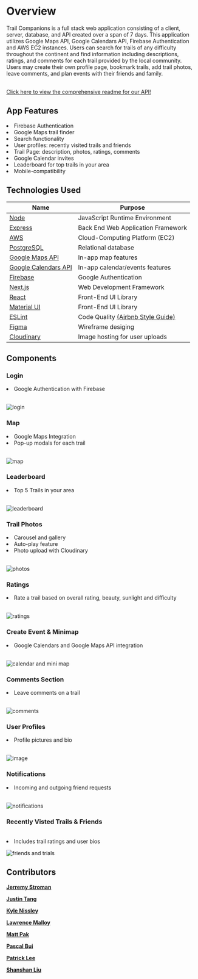 <h1>Overview</h1>
Trail Companions is a full stack web application consisting of a client, server, database, and API created over a span of 7 days. This application utilizes Google Maps API, Google Calendars API, Firebase Authentication and AWS EC2 instances. Users can search for trails of any difficulty throughout the continent and find information including descriptions, ratings, and comments for each trail provided by the local community. Users may create their own profile page, bookmark trails, add trail photos, leave comments, and plan events with their friends and family.
<br>
<br>

[Click here to view the comprehensive readme for our API!](https://github.com/Klippan-BO/TC-API)

<h2>App Features</h2>
<li>Firebase Authentication</li>
<li>Google Maps trail finder</li>
<li>Search functionality</li>
<li>User profiles: recently visited trails and friends</li>
<li>Trail Page: description, photos, ratings, comments</li>
<li>Google Calendar invites</li>
<li>Leaderboard for top trails in your area</li>
<li>Mobile-compatibility</li>

<h2>Technologies Used</h2>

| Name | Purpose |
| --- | --- |
| [Node](https://nodejs.org/en/) | JavaScript Runtime Environment |
| [Express](https://expressjs.com/) | Back End Web Application Framework |
| [AWS](https://aws.amazon.com/) | Cloud-Computing Platform (EC2) |
| [PostgreSQL](https://www.postgresql.org/) | Relational database |
| [Google Maps API](https://developers.google.com/maps) | In-app map features |
| [Google Calendars API](https://developers.google.com/calendar/api) | In-app calendar/events features |
| [Firebase](https://firebase.google.com/) | Google Authentication |
| [Next.js](https://nextjs.org/) | Web Development Framework |
| [React](https://reactjs.org/) | Front-End UI Library |
| [Material UI](https://mui.com/) | Front-End UI Library |
| [ESLint](https://eslint.org/) | Code Quality [(Airbnb Style Guide)](https://github.com/airbnb/javascript) |
| [Figma](https://www.figma.com/) | Wireframe desiging |
| [Cloudinary](https://cloudinary.com/) | Image hosting for user uploads |

<h2>Components</h2>

<h3>Login</h3>
<li>Google Authentication with Firebase</li>
<br>

![login](https://user-images.githubusercontent.com/97769405/168492637-c8cd17f2-8a34-4ebc-bdf7-7f6df76db4a5.gif)


<h3>Map</h3>
<li>Google Maps Integration</li>
<li>Pop-up modals for each trail</li>
<br>

![map](https://user-images.githubusercontent.com/97769405/168444660-d497dc8b-705c-42bc-8502-29a7a61aa31d.gif)

<h3>Leaderboard</h3>
<li>Top 5 Trails in your area</li>
<br>

![leaderboard](https://user-images.githubusercontent.com/97769405/168492645-7d72ab5f-1ac0-4618-b77c-ecf48917c6e2.gif)


<h3>Trail Photos</h3>
<li>Carousel and gallery</li>
<li>Auto-play feature</li>
<li>Photo upload with Cloudinary</li>
<br>


![photos](https://user-images.githubusercontent.com/97769405/168444718-015796f7-f0c2-4f23-aee1-5442362db3a0.gif)

<h3>Ratings</h3>
<li>Rate a trail based on overall rating, beauty, sunlight and difficulty</li>
<br>

![ratings](https://user-images.githubusercontent.com/97769405/168444844-12f7d8f6-bf88-427d-8346-9e66a1b078c1.gif)

<h3>Create Event & Minimap</h3>
<li>Google Calendars and Google Maps API integration</li>
<br>

![calendar and mini map](https://user-images.githubusercontent.com/97769405/168444853-647724d7-714a-4700-aa90-8647650be133.gif)

<h3>Comments Section</h3>
<li>Leave comments on a trail</li>
<br>

![comments](https://user-images.githubusercontent.com/97769405/168446130-fb30dddc-f82a-4403-8b64-02f883e01b9a.gif)


<h3>User Profiles</h3>
<li>Profile pictures and bio</li>
<br>

![image](https://user-images.githubusercontent.com/97769405/168460116-06b9c1d6-fe33-4118-a639-0f2e9678d862.png)


<h3>Notifications</h3>
<li>Incoming and outgoing friend requests</li>
<br>

![notifications](https://user-images.githubusercontent.com/97769405/168460130-687fac45-1057-4321-bfa2-3d7e9530cb33.gif)

<h3>Recently Visted Trails & Friends</h3>
<br>
<li>Includes trail ratings and user bios</li>

![friends and trials](https://user-images.githubusercontent.com/97769405/168460180-b9c5bfba-63f5-46ec-828c-60ffa6d4d501.gif)


<h2>Contributors</h2>

[**Jerremy Stroman**](https://github.com/jerremy777)

[**Justin Tang**](https://github.com/justintang510)

[**Kyle Nissley**](https://github.com/knissley)

[**Lawrence Malloy**](https://github.com/lcmalloy)

[**Matt Pak**](https://github.com/pakman3590)

[**Pascal Bui**](https://github.com/RphPandan)

[**Patrick Lee**](https://github.com/ptriklee)

[**Shanshan Liu**](https://github.com/SHANSHANCODER)
